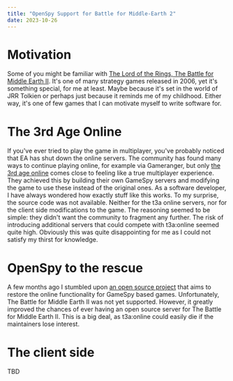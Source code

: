 ```yaml
---
title: "OpenSpy Support for Battle for Middle-Earth 2"
date: 2023-10-26
---
```


# Motivation

Some of you might be familiar
with [The Lord of the Rings, The Battle for Middle Earth II](https://en.wikipedia.org/wiki/The_Lord_of_the_Rings:_The_Battle_for_Middle-earth_II).
It's one of many strategy games released in 2006, yet it's something special, for me at least.
Maybe because it's set in the world of JRR Tolkien or perhaps just because it reminds me of my childhood.
Either way, it's one of few games that I can motivate myself to write software for.

# The 3rd Age Online

If you've ever tried to play the game in multiplayer, you've probably noticed that EA has shut down the online servers.
The community has found many ways to continue playing online, for example via Gameranger, but only [the 3rd age online](https://t3aonline.net) comes close to
feeling like a true multiplayer experience. They achieved this by building their own GameSpy servers and modifying the game to use these instead of the original
ones. As a software developer, I have always wondered how exactly stuff like this works.
To my surprise, the source code was not available. Neither for the t3a online servers, nor for the client side modifications to the game.
The reasoning seemed to be simple: they didn't want the community to fragment any further. The risk of introducing additional servers that could compete with
t3a:online seemed quite high. Obviously this was quite disappointing for me as I could not satisfy my thirst for knowledge.

# OpenSpy to the rescue

A few months ago I stumbled upon [an open source project](https://github.com/chc/openspy-core-v2) that aims to restore the online functionality for GameSpy
based games. Unfortunately, The Battle for Middle Earth II was not yet supported.
However, it greatly improved the chances of ever having an open source server for The Battle for Middle Earth II.
This is a big deal, as t3a:online could easily die if the maintainers lose interest.

# The client side

TBD
